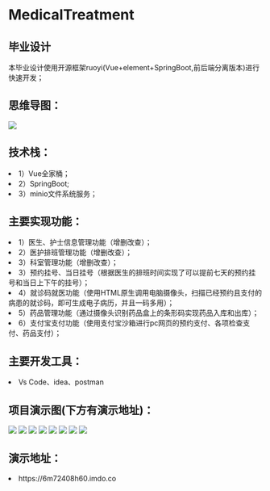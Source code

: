 # MedicalTreatment
<h2>毕业设计</h2>
本毕业设计使用开源框架ruoyi(Vue+element+SpringBoot,前后端分离版本)进行快速开发；
</hr>

<h2>思维导图：</h2>
</hr>
<img src="http://114.132.57.73:26143/%E5%85%AC%E5%AE%89%E7%89%A9%E8%AF%81%E7%AE%A1%E7%90%86%E7%B3%BB%E7%BB%9F.png">


<h2>技术栈：</h2>
</hr>
<li>1）Vue全家桶；</li>
<li>2）SpringBoot;</li>
<li>3）minio文件系统服务；</li>


<h2>主要实现功能：</h2>
</hr>
<li>1）医生、护士信息管理功能（增删改查）；</li>
<li>2）医护排班管理功能（增删改查）；</li>
<li>3）科室管理功能（增删改查）；</li>
<li>3）预约挂号、当日挂号（根据医生的排班时间实现了可以提前七天的预约挂号和当日上下午的挂号）；</li>
<li>4）就诊码就医功能（使用HTML原生调用电脑摄像头，扫描已经预约且支付的病患的就诊码，即可生成电子病历，并且一码多用）；</li>
<li>5）药品管理功能（通过摄像头识别药品盒上的条形码实现药品入库和出库）；</li>
<li>6）支付宝支付功能（使用支付宝沙箱进行pc网页的预约支付、各项检查支付、药品支付）；</li>


<h2>主要开发工具：</h2>
</hr>
<li>Vs Code、idea、postman</li>


<h2>项目演示图(下方有演示地址)：</h2>
<img src="http://114.132.57.73:26143/%E6%AF%95%E8%AE%BE/%E7%99%BB%E9%99%86.png">
<img src="http://114.132.57.73:26143/%E6%AF%95%E8%AE%BE/%E5%8C%BB%E6%8A%A4%E7%AE%A1%E7%90%86.png">
<img src="http://114.132.57.73:26143/%E6%AF%95%E8%AE%BE/%E5%8C%BB%E6%8A%A4%E6%8E%92%E7%8F%AD%E7%AE%A1%E7%90%86.png">
<img src="http://114.132.57.73:26143/%E6%AF%95%E8%AE%BE/%E7%A7%91%E5%AE%A4.png">
<img src="http://114.132.57.73:26143/%E6%AF%95%E8%AE%BE/%E8%AF%A6%E7%BB%86%E7%A7%91%E5%AE%A4.png">
<img src="http://114.132.57.73:26143/%E6%AF%95%E8%AE%BE/%E9%A2%84%E7%BA%A6.png">
<img src="http://114.132.57.73:26143/%E6%AF%95%E8%AE%BE/%E8%8D%AF%E5%93%81%E7%AE%A1%E7%90%86.png">
<img src="http://114.132.57.73:26143/%E6%AF%95%E8%AE%BE/%E7%97%85%E5%8E%86%E5%BD%95%E5%85%A5.png">
</hr>

<h2>演示地址：</h2>
<li>https://6m72408h60.imdo.co</li>


